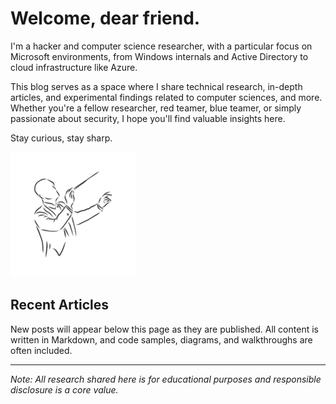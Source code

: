 # Welcome, dear friend.

I'm a hacker and computer science researcher, with a particular focus on Microsoft environments, from Windows internals and Active Directory to cloud infrastructure like Azure.

This blog serves as a space where I share technical research, in-depth articles, and experimental findings related to computer sciences, and more. Whether you're a fellow researcher, red teamer, blue teamer, or simply passionate about security, I hope you'll find valuable insights here.

Stay curious, stay sharp.

![icon](images/logo.png)

## Recent Articles

New posts will appear below this page as they are published. All content is written in Markdown, and code samples, diagrams, and walkthroughs are often included.

---

*Note: All research shared here is for educational purposes and responsible disclosure is a core value.*
